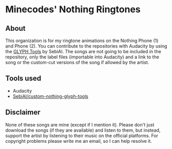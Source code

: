 # Minecodes' Nothing Ringtones
## About
This organization is for my ringtone animations on the Nothing Phone (1) and Phone (2).
You can contribute to the repositories with Audacity by using the [GLYPH Tools](https://github.com/SebiAI/custom-nothing-glyph-tools) by SebiAI.
The songs are not going to be included in the repository, only the label files (importable into Audacity) and a link to the song or the custom-cut versions of the song if allowed by the artist.

## Tools used
 - Audacity
 - [SebiAI/custom-nothing-glyph-tools](https://github.com/SebiAI/custom-nothing-glyph-tools)

## Disclaimer
None of these songs are mine (except if I mention it). Please don't just download the songs (if they are available) and listen to them,
but instead, support the artist by listening to their music on the official platforms.
For copyright problems please write me an email, so I can help resolve it.

